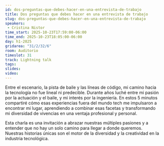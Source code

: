 ```yaml
---
id: dos-preguntas-que-debes-hacer-en-una-entrevista-de-trabajo
title: Dos preguntas que debes hacer en una entrevista de trabajo
slug: dos-preguntas-que-debes-hacer-en-una-entrevista-de-trabajo
speakers:
 - Cristina Nistor
time_start: 2025-10-23T17:59:00-06:00
time_end: 2025-10-23T18:05:00-06:00
day: h1-2025
gridarea: "31/2/32/6"
room: Auditorio
timeslot: 31
track: Lightning talk
tags:
slides: 
video:
---
```


Entre el escenario, la pista de baile y las líneas de código, mi camino hacia la tecnología no fue lineal ni predecible. Durante años luché entre mi pasión por la actuación y el baile, y mi interés por la ingeniería. En estos 5 minutos compartiré cómo esas experiencias fuera del mundo tech me impulsaron a encontrar mi lugar, aprendiendo a combinar esas facetas y transformando mi diversidad de vivencias en una ventaja profesional y personal.

Esta charla es una invitación a abrazar nuestras múltiples pasiones y a entender que no hay un solo camino para llegar a donde queremos. Nuestras historias únicas son el motor de la diversidad y la creatividad en la industria tecnológica.